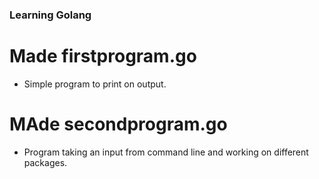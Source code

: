 ### Learning Golang

# Made firstprogram.go
- Simple program to print on output.

# MAde secondprogram.go
- Program taking an input from command line and working on different
  packages.

